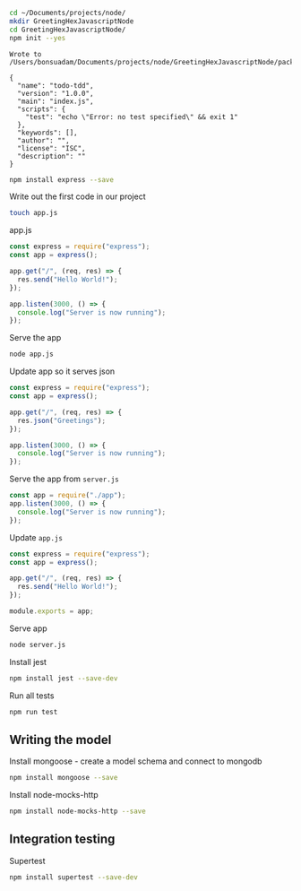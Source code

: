 ```bash
cd ~/Documents/projects/node/
mkdir GreetingHexJavascriptNode
cd GreetingHexJavascriptNode/
npm init --yes

```

```
Wrote to /Users/bonsuadam/Documents/projects/node/GreetingHexJavascriptNode/package.json:

{
  "name": "todo-tdd",
  "version": "1.0.0",
  "main": "index.js",
  "scripts": {
    "test": "echo \"Error: no test specified\" && exit 1"
  },
  "keywords": [],
  "author": "",
  "license": "ISC",
  "description": ""
}
```

```bash
npm install express --save

```

Write out the first code in our project

```bash
touch app.js
```

app.js

```js
const express = require("express");
const app = express();

app.get("/", (req, res) => {
  res.send("Hello World!");
});

app.listen(3000, () => {
  console.log("Server is now running");
});
```

Serve the app

```bash
node app.js
```

Update app so it serves json

```js
const express = require("express");
const app = express();

app.get("/", (req, res) => {
  res.json("Greetings");
});

app.listen(3000, () => {
  console.log("Server is now running");
});
```

Serve the app from `server.js`

```js
const app = require("./app");
app.listen(3000, () => {
  console.log("Server is now running");
});
```

Update `app.js`

```js
const express = require("express");
const app = express();

app.get("/", (req, res) => {
  res.send("Hello World!");
});

module.exports = app;
```

Serve app

```bash
node server.js
```

Install jest

```bash
npm install jest --save-dev
```

Run all tests

```bash
npm run test
```

## Writing the model

Install mongoose - create a model schema and connect to mongodb

```bash
npm install mongoose --save
```

Install node-mocks-http

```bash
npm install node-mocks-http --save
```

## Integration testing

Supertest

```bash
npm install supertest --save-dev
```
